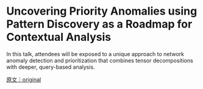 
# Uncovering Priority Anomalies using Pattern Discovery as a Roadmap for Contextual Analysis

In this talk, attendees will be exposed to a unique approach to network anomaly detection and prioritization that combines tensor decompositions with deeper, query-based analysis.

[原文｜original](https://insights.sei.cmu.edu/library/uncovering-priority-anomalies-using-pattern-discovery-as-a-roadmap-for-contextual-analysis/)
        